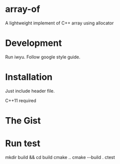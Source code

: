 # array-of
A lightweight implement of C++ array using allocator

# Development

Run iwyu.
Follow google style guide.

# Installation

Just include header file.

C++11 required

# The Gist


# Run test
mkdir build && cd build
cmake ..
cmake --build .
ctest